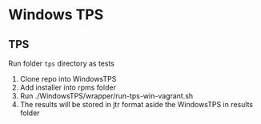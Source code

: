 # Windows TPS

## TPS
Run folder `tps` directory as tests

1. Clone repo into WindowsTPS
2. Add installer into rpms folder
3. Run ./WindowsTPS/wrapper/run-tps-win-vagrant.sh
4. The results will be stored in jtr format aside the WindowsTPS in results folder